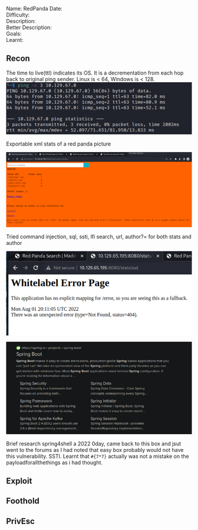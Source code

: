 
Name: RedPanda
Date:  
Difficulty:  
Description:  
Better Description:  
Goals:  
Learnt:

## Recon

The time to live(ttl) indicates its OS. It is a decrementation from each hop back to original ping sender. Linux is < 64, Windows is < 128.
![ping](HackTheBox/Retired-Machines/RedPanda/Screenshots/ping.png)


Exportable xml stats of a red panda picture

 
![statswork](Screenshots/statswork.png)

Tried command injection, sql, ssti, lfi search, url, author?= for both stats and author

![whitelabelerror](Screenshots/whitelabelerror.png)


![wtfissb](Screenshots/whatisspringboot.png)

Brief research spring4shell a 2022 0day, came back to this box and jsut went to the forums as I had noted that easy box probably would not have this vulnerability. SSTI. Learnt that `#{7*7}` actually was not a mistake on the payloadforallthethings as i had thought. 




## Exploit

## Foothold

## PrivEsc

      
